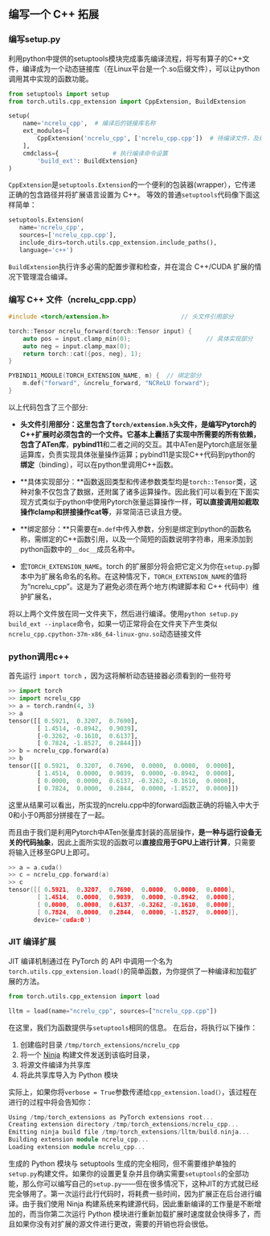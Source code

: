 ## 编写一个 C++ 拓展

### 编写setup.py

利用python中提供的setuptools模块完成事先编译流程，将写有算子的C++文件，编译成为一个动态链接库（在Linux平台是一个.so后缀文件），可以让python调用其中实现的函数功能。

```python
from setuptools import setup
from torch.utils.cpp_extension import CppExtension, BuildExtension

setup(
    name='ncrelu_cpp',  # 编译后的链接库名称
    ext_modules=[
        CppExtension('ncrelu_cpp', ['ncrelu_cpp.cpp'])  # 待编译文件，及编译函数
    ],
    cmdclass={               # 执行编译命令设置
        'build_ext': BuildExtension}
)
```

`CppExtension`是`setuptools.Extension`的一个便利的包装器(wrapper），它传递正确的包含路径并将扩展语言设置为 C++。 等效的普通`setuptools`代码像下面这样简单：

```python
setuptools.Extension(
   name='ncrelu_cpp',
   sources=['ncrelu_cpp.cpp'],
   include_dirs=torch.utils.cpp_extension.include_paths(),
   language='c++')
```

`BuildExtension`执行许多必需的配置步骤和检查，并在混合 C++/CUDA 扩展的情况下管理混合编译。

### 编写 C++ 文件（ncrelu_cpp.cpp）

```c++
#include <torch/extension.h>					// 头文件引用部分 

torch::Tensor ncrelu_forward(torch::Tensor input) {
    auto pos = input.clamp_min(0);				       // 具体实现部分
    auto neg = input.clamp_max(0);
    return torch::cat({pos, neg}, 1);
}

PYBIND11_MODULE(TORCH_EXTENSION_NAME, m) {	// 绑定部分
    m.def("forward", &ncrelu_forward, "NCReLU forward");
}
```

以上代码包含了三个部分:

- **头文件引用部分：**这里包含了`torch/extension.h`头文件，是编写Pytorch的C++扩展时必须包含的一个文件。它基本上囊括了实现中所需要的所有依赖，包含了**ATen库**，**pybind11**和二者之间的交互。其中ATen是Pytorch底层张量运算库，负责实现具体张量操作运算；pybind11是实现C++代码到python的**绑定**（binding），可以在python里调用C++函数。

- **具体实现部分：**函数返回类型和传递参数类型均是`torch::Tensor`类，这种对象不仅包含了数据，还附属了诸多运算操作。因此我们可以看到在下面实现方式类似于python中使用Pytorch张量运算操作一样，**可以直接调用如截取操作clamp和拼接操作cat等**，非常简洁已读且方便。
- **绑定部分：**只需要在`m.def`中传入参数，分别是绑定到python的函数名称，需绑定的C++函数引用，以及一个简短的函数说明字符串，用来添加到python函数中的`__doc__`成员名称中。
- 宏`TORCH_EXTENSION_NAME`。torch 的扩展部分将会把它定义为你在`setup.py`脚本中为扩展名命名的名称。在这种情况下，`TORCH_EXTENSION_NAME`的值将为“ncrelu_cpp”。这是为了避免必须在两个地方(构建脚本和 C++ 代码中）维护扩展名，

将以上两个文件放在同一文件夹下，然后进行编译。使用`python setup.py build_ext --inplace`命令，如果一切正常将会在文件夹下产生类似`ncrelu_cpp.cpython-37m-x86_64-linux-gnu.so`动态链接文件

### python调用c++

首先运行 `import torch` ，因为这将解析动态链接器必须看到的一些符号

```python
>> import torch
>> import ncrelu_cpp
>> a = torch.randn(4, 3)
>> a
tensor([[ 0.5921,  0.3207,  0.7690],
        [ 1.4514, -0.8942,  0.9039],
        [-0.3262, -0.1610,  0.6137],
        [ 0.7824, -1.8527,  0.2844]])
>> b = ncrelu_cpp.forward(a)
>> b
tensor([[ 0.5921,  0.3207,  0.7690,  0.0000,  0.0000,  0.0000],
        [ 1.4514,  0.0000,  0.9039,  0.0000, -0.8942,  0.0000],
        [ 0.0000,  0.0000,  0.6137, -0.3262, -0.1610,  0.0000],
        [ 0.7824,  0.0000,  0.2844,  0.0000, -1.8527,  0.0000]])
```

这里从结果可以看出，所实现的ncrelu.cpp中的forward函数正确的将输入中大于0和小于0两部分拼接在了一起。

而且由于我们是利用Pytorch中ATen张量库封装的高层操作，**是一种与运行设备无关的代码抽象**，因此上面所实现的函数可以**直接应用于GPU上进行计算**，只需要将输入迁移至GPU上即可。

```c++
>> a = a.cuda()
>> c = ncrelu_cpp.forward(a)
>> c
tensor([[ 0.5921,  0.3207,  0.7690,  0.0000,  0.0000,  0.0000],
        [ 1.4514,  0.0000,  0.9039,  0.0000, -0.8942,  0.0000],
        [ 0.0000,  0.0000,  0.6137, -0.3262, -0.1610,  0.0000],
        [ 0.7824,  0.0000,  0.2844,  0.0000, -1.8527,  0.0000]],
       device='cuda:0')
```

### JIT 编译扩展

JIT 编译机制通过在 PyTorch 的 API 中调用一个名为`torch.utils.cpp_extension.load()`的简单函数，为你提供了一种编译和加载扩展的方法。

```python
from torch.utils.cpp_extension import load

lltm = load(name="ncrelu_cpp", sources=["ncrelu_cpp.cpp"])
```

在这里，我们为函数提供与`setuptools`相同的信息。 在后台，将执行以下操作：

1. 创建临时目录 `/tmp/torch_extensions/ncrelu_cpp`
2. 将一个 [Ninja](https://ninja-build.org/) 构建文件发送到该临时目录，
3. 将源文件编译为共享库
4. 将此共享库导入为 Python 模块

实际上，如果你将`verbose = True`参数传递给`cpp_extension.load(）`，该过程在进行的过程中将会告知你：

```c++
Using /tmp/torch_extensions as PyTorch extensions root...
Creating extension directory /tmp/torch_extensions/ncrelu_cpp...
Emitting ninja build file /tmp/torch_extensions/lltm/build.ninja...
Building extension module ncrelu_cpp...
Loading extension module ncrelu_cpp...
```

生成的 Python 模块与 setuptools 生成的完全相同，但不需要维护单独的`setup.py`构建文件。如果你的设置更复杂并且你确实需要`setuptools`的全部功能，那么你可以编写自己的`setup.py`——但在很多情况下，这种JIT的方式就已经完全够用了。第一次运行此行代码时，将耗费一些时间，因为扩展正在后台进行编译。由于我们使用 Ninja 构建系统来构建源代码，因此重新编译的工作量是不断增加的，而当你第二次运行 Python 模块进行重新加载扩展时速度就会快得多了，而且如果你没有对扩展的源文件进行更改，需要的开销也将会很低。
